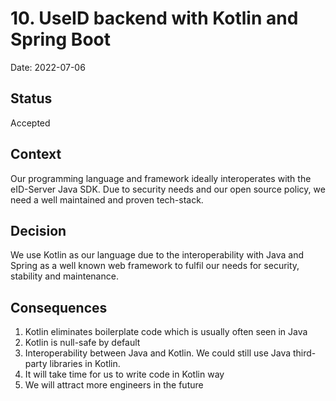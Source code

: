 # 10. UseID backend with Kotlin and Spring Boot

Date: 2022-07-06

## Status

Accepted

## Context

Our programming language and framework ideally interoperates with the eID-Server Java SDK. Due to security needs and our open source policy, we need a well maintained and proven tech-stack. 

## Decision

We use Kotlin as our language due to the interoperability with Java and Spring as a well known web framework to fulfil our needs for security, stability and maintenance.

## Consequences

1. Kotlin eliminates boilerplate code which is usually often seen in Java
2. Kotlin is null-safe by default
3. Interoperability between Java and Kotlin. We could still use Java third-party libraries in Kotlin.
4. It will take time for us to write code in Kotlin way
5. We will attract more engineers in the future
